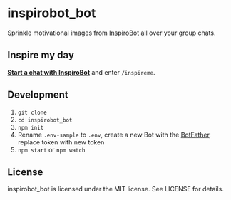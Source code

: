 # inspirobot_bot
Sprinkle motivational images from [InspiroBot](http://inspirobot.me/) all over your group chats.

## Inspire my day
[**Start a chat with InspiroBot**](https://telegram.me/inspirobot_bot) and enter `/inspireme`.

## Development
1. `git clone`
2. `cd inspirobot_bot`
3. `npm init`
4. Rename `.env-sample` to `.env`, create a new Bot with the [BotFather](https://telegram.me/BotFather), replace token with new token
5. `npm start` or `npm watch`

## License
inspirobot_bot is licensed under the MIT license. See LICENSE for details.
